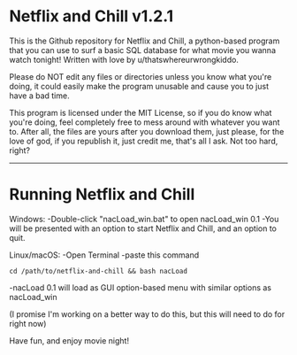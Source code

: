 # Netflix and Chill v1.2.1

This is the Github repository for Netflix and Chill, a python-based program that you can use to surf a basic SQL database for what movie you wanna watch tonight! Written with love by u/thatswhereurwrongkiddo.

Please do NOT edit any files or directories unless you know what you're doing, it could easily make the program unusable and cause you to just have a bad time.

This program is licensed under the MIT License, so if you do know what you're doing, feel completely free to mess around with whatever you want to. After all, the files are yours after you download them, just please, for the love of god, if you republish it, just credit me, that's all I ask. Not too hard, right?

---
Running Netflix and Chill
===

Windows:
-Double-click "nacLoad_win.bat" to open nacLoad_win 0.1
-You will be presented with an option to start Netflix and Chill, and an option to quit.

Linux/macOS:
-Open Terminal
-paste this command
```
cd /path/to/netflix-and-chill && bash nacLoad
```
-nacLoad 0.1 will load as GUI option-based menu with similar options as nacLoad_win

(I promise I'm working on a better way to do this, but this will need to do for right now)

Have fun, and enjoy movie night!
